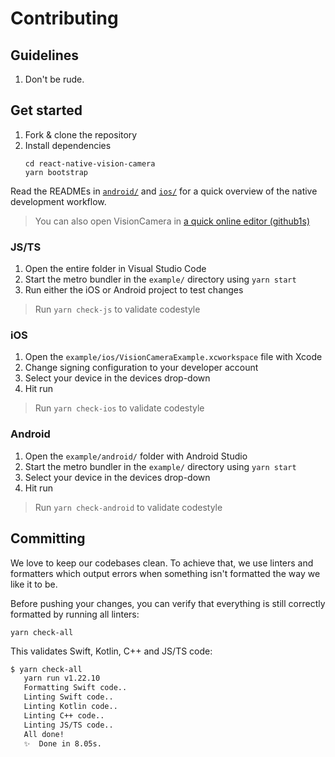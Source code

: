 # Contributing

## Guidelines

1. Don't be rude.

## Get started

1. Fork & clone the repository
2. Install dependencies
   ```
   cd react-native-vision-camera
   yarn bootstrap
   ```

Read the READMEs in [`android/`](android/README.md) and [`ios/`](ios/README.md) for a quick overview of the native development workflow.

> You can also open VisionCamera in [a quick online editor (github1s)](https://github1s.com/mrousavy/react-native-vision-camera)

### JS/TS

1. Open the entire folder in Visual Studio Code
2. Start the metro bundler in the `example/` directory using `yarn start`
3. Run either the iOS or Android project to test changes

> Run `yarn check-js` to validate codestyle

### iOS

1. Open the `example/ios/VisionCameraExample.xcworkspace` file with Xcode
2. Change signing configuration to your developer account
3. Select your device in the devices drop-down
4. Hit run

> Run `yarn check-ios` to validate codestyle

### Android

1. Open the `example/android/` folder with Android Studio
2. Start the metro bundler in the `example/` directory using `yarn start`
3. Select your device in the devices drop-down
4. Hit run

> Run `yarn check-android` to validate codestyle

## Committing

We love to keep our codebases clean. To achieve that, we use linters and formatters which output errors when something isn't formatted the way we like it to be.

Before pushing your changes, you can verify that everything is still correctly formatted by running all linters:

```
yarn check-all
```

This validates Swift, Kotlin, C++ and JS/TS code:

```bash
$ yarn check-all
   yarn run v1.22.10
   Formatting Swift code..
   Linting Swift code..
   Linting Kotlin code..
   Linting C++ code..
   Linting JS/TS code..
   All done!
   ✨  Done in 8.05s.
```
